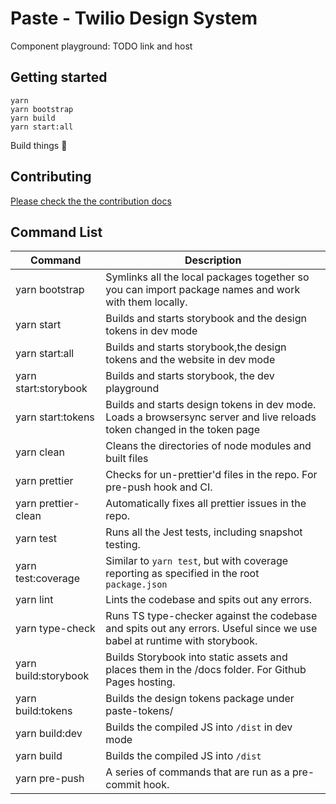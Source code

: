 # Paste - Twilio Design System

Component playground: TODO link and host

## Getting started

```
yarn
yarn bootstrap
yarn build
yarn start:all
```

Build things 🎉

## Contributing

[Please check the the contribution docs](https://github.com/twilio-labs/paste/blob/master/CONTRIBUTING.md)

## Command List

| Command              | Description                                                                                                              |
| -------------------- | ------------------------------------------------------------------------------------------------------------------------ |
| yarn bootstrap       | Symlinks all the local packages together so you can import package names and work with them locally.                     |
| yarn start           | Builds and starts storybook and the design tokens in dev mode                                                            |
| yarn start:all       | Builds and starts storybook,the design tokens and the website in dev mode                                                |
| yarn start:storybook | Builds and starts storybook, the dev playground                                                                          |
| yarn start:tokens    | Builds and starts design tokens in dev mode. Loads a browsersync server and live reloads token changed in the token page |
| yarn clean           | Cleans the directories of node modules and built files                                                                   |
| yarn prettier        | Checks for un-prettier'd files in the repo. For pre-push hook and CI.                                                    |
| yarn prettier-clean  | Automatically fixes all prettier issues in the repo.                                                                     |
| yarn test            | Runs all the Jest tests, including snapshot testing.                                                                     |
| yarn test:coverage   | Similar to `yarn test`, but with coverage reporting as specified in the root `package.json`                              |
| yarn lint            | Lints the codebase and spits out any errors.                                                                             |
| yarn type-check      | Runs TS type-checker against the codebase and spits out any errors. Useful since we use babel at runtime with storybook. |
| yarn build:storybook | Builds Storybook into static assets and places them in the /docs folder. For Github Pages hosting.                       |
| yarn build:tokens    | Builds the design tokens package under paste-tokens/                                                                     |
| yarn build:dev       | Builds the compiled JS into `/dist` in dev mode                                                                          |
| yarn build           | Builds the compiled JS into `/dist`                                                                                      |
| yarn pre-push        | A series of commands that are run as a pre-commit hook.                                                                  |
